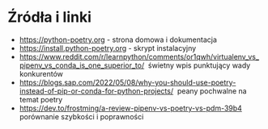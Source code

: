# Źródła i linki
* https://python-poetry.org - strona domowa i dokumentacja
* https://install.python-poetry.org - skrypt instalacyjny
* https://www.reddit.com/r/learnpython/comments/or1qwh/virtualenv_vs_pipenv_vs_conda_is_one_superior_to/  świetny wpis punktujący wady konkurentów
* https://blogs.sap.com/2022/05/08/why-you-should-use-poetry-instead-of-pip-or-conda-for-python-projects/  peany pochwalne na temat poetry
* https://dev.to/frostming/a-review-pipenv-vs-poetry-vs-pdm-39b4  porównanie szybkości i poprawności

